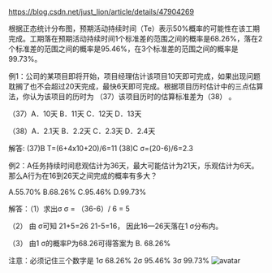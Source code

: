 https://blog.csdn.net/just_lion/article/details/47904269

根据正态统计分布图，预期活动持续时间（Te）表示50%概率的可能性在该工期完成。工期落在预期活动持续时间1个标准差的范围之间的概率是68.26%，落在2个标准差的范围之间的概率是95.46%，在3个标准差的范围之间的概率是99.73%。

例1：公司的某项目即将开始，项目经理估计该项目10天即可完成，如果出现问题耽搁了也不会超过20天完成，最快6天即可完成。根据项目历时估计中的三点估算法，你认为该项目的历时为 （37）该项目历时的估算标准差为（38） 。

（37）A．10天 B．11天 C．12天 D．13天

（38）A．2.1天 B．2.2天 C．2.3天 D．2.4天

解答: (37)B
T=(6+4x10+20)/6=11
(38)C
σ=(20-6)/6=2.3

例2：A任务持续时间悲观估计为36天，最大可能估计为21天，乐观估计为6天。那么A行为在16到26天之间完成的概率有多大？

A.55.70% B.68.26% C.95.46% D.99.73%

解答：（1）求出σ σ = （36-6）/ 6 = 5

（2） 由 σ可知 21+5=26 21-5=16， 因此16—26天落在1 σ分布内。

（3） 由1 σ的概率P为68.26可得答案为 B. 68.26%

注意：必须记住三个数字是 1σ 68.26% 2σ 95.46% 3σ 99.73% 
![avatar](http://pic.cnitpm.com/upload/2013-03/201303181110037421.png)